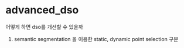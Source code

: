# advanced_dso

어떻게 하면 dso를 개선할 수 있을까

1. semantic segmentation 을 이용한 static, dynamic point selection 구분